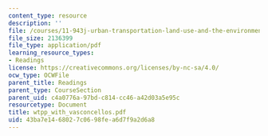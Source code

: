```yaml
---
content_type: resource
description: ''
file: /courses/11-943j-urban-transportation-land-use-and-the-environment-spring-2002/43ba7e1468027c0698fea6d7f9a2d6a8_wtpp_with_vasconcellos.pdf
file_size: 2136399
file_type: application/pdf
learning_resource_types:
- Readings
license: https://creativecommons.org/licenses/by-nc-sa/4.0/
ocw_type: OCWFile
parent_title: Readings
parent_type: CourseSection
parent_uid: c4a0776a-97bd-c814-cc46-a42d03a5e95c
resourcetype: Document
title: wtpp_with_vasconcellos.pdf
uid: 43ba7e14-6802-7c06-98fe-a6d7f9a2d6a8
---
```

